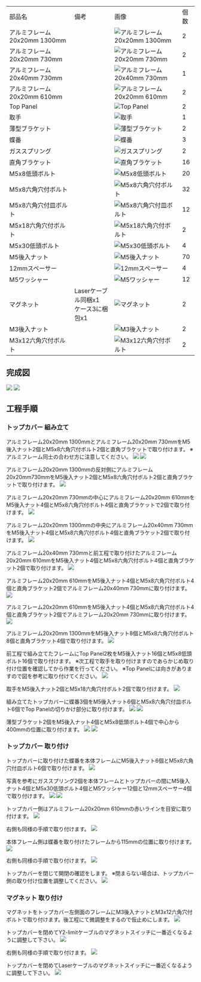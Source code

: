 <table class="packing-list">
    <tbody>
        <tr>
            <td>部品名</td>
            <td>備考</td>
            <td class="packing-img">画像</td>
            <td>個数</td>
        </tr>
        <tr>
            <td>アルミフレーム20x20mm 1300mm</td>
            <td></td>
            <td><img src="images/028/packing/065.jpg" alt="アルミフレーム20x20mm 1300mm"/></td>
            <td>2</td>
        </tr>
        <tr>
            <td>アルミフレーム20x20mm 730mm</td>
            <td></td>
            <td><img src="images/028/packing/066.jpg" alt="アルミフレーム20x20mm 730mm"/></td>
            <td>2</td>
        </tr>
        <tr>
            <td>アルミフレーム20x40mm 730mm</td>
            <td></td>
            <td><img src="images/028/packing/067.jpg" alt="アルミフレーム20x40mm 730mm"/></td>
            <td>1</td>
        </tr>
        <tr>
            <td>アルミフレーム20x20mm 610mm</td>
            <td></td>
            <td><img src="images/028/packing/068.jpg" alt="アルミフレーム20x20mm 610mm"/></td>
            <td>2</td>
        </tr>
        <tr>
            <td>Top Panel</td>
            <td></td>
            <td><img src="images/028/packing/069.jpg" alt="Top Panel"/></td>
            <td>2</td>
        </tr>
        <tr>
            <td>取手</td>
            <td></td>
            <td><img src="images/028/packing/071.jpg" alt="取手"/></td>
            <td>1</td>
        </tr>
        <tr>
            <td>薄型ブラケット</td>
            <td></td>
            <td><img src="images/028/packing/112.jpg" alt="薄型ブラケット"/></td>
            <td>2</td>
        </tr>
        <tr>
            <td>蝶番</td>
            <td></td>
            <td><img src="images/028/packing/110.jpg" alt="蝶番"/></td>
            <td>3</td>
        </tr>
        <tr>
            <td>ガススプリング</td>
            <td></td>
            <td><img src="images/028/packing/070.jpg" alt="ガススプリング"/></td>
            <td>2</td>
        </tr>
        <tr>
            <td>直角ブラケット</td>
            <td></td>
            <td><img src="images/028/packing/166.jpg" alt="直角ブラケット"/></td>
            <td>16</td>
        </tr>
        <tr>
            <td>M5x8低頭ボルト</td>
            <td></td>
            <td><img src="images/028/packing/145.jpg" alt="M5x8低頭ボルト"/></td>
            <td>20</td>
        </tr>
        <tr>
            <td>M5x8六角穴付ボルト</td>
            <td></td>
            <td><img src="images/028/packing/144.jpg" alt="M5x8六角穴付ボルト"/></td>
            <td>32</td>
        </tr>
        <tr>
            <td>M5x8六角穴付皿ボルト</td>
            <td></td>
            <td><img src="images/028/packing/146.jpg" alt="M5x8六角穴付皿ボルト"/></td>
            <td>12</td>
        </tr>
        <tr>
            <td>M5x18六角穴付ボルト</td>
            <td></td>
            <td><img src="images/028/packing/189.jpg" alt="M5x18六角穴付ボルト"/></td>
            <td>2</td>
        </tr>
        <tr>
            <td>M5x30低頭ボルト</td>
            <td></td>
            <td><img src="images/028/packing/152.jpg" alt="M5x30低頭ボルト"/></td>
            <td>4</td>
        </tr>
        <tr>
            <td>M5後入ナット</td>
            <td></td>
            <td><img src="images/028/packing/139.jpg" alt="M5後入ナット"/></td>
            <td>70</td>
        </tr>
        <tr>
            <td>12mmスペーサー</td>
            <td></td>
            <td><img src="images/028/packing/157.jpg" alt="12mmスペーサー"/></td>
            <td>4</td>
        </tr>
        <tr>
            <td>M5ワッシャー</td>
            <td></td>
            <td><img src="images/028/packing/140.jpg" alt="M5ワッシャー"/></td>
            <td>12</td>
        </tr>
        <tr>
            <td>マグネット</td>
            <td>
                Laserケーブル同梱x1<br>
                ケース3に梱包x1
            </td>
            <td><img src="images/028/packing/114.jpg" alt="マグネット"/></td>
            <td>2</td>
        </tr>
        <tr>
            <td>M3後入ナット</td>
            <td></td>
            <td><img src="images/028/packing/124.jpg" alt="M3後入ナット"/></td>
            <td>2</td>
        </tr>
        <tr>
            <td>M3x12六角穴付ボルト</td>
            <td></td>
            <td><img src="images/028/packing/129.jpg" alt="M3x12六角穴付ボルト"/></td>
            <td>2</td>
        </tr>
    </tbody>
</table>

## 完成図

<img src="images/028/000.jpg"/>
<img src="images/028/001.jpg"/>

## 工程手順

### トップカバー 組み立て

アルミフレーム20x20mm 1300mmとアルミフレーム20x20mm 730mmをM5後入ナット2個とM5x8六角穴付ボルト2個と直角ブラケットで取り付けます。
※アルミフレーム同士の合わせ方に注意してください。
<img src="images/028/002.jpg"/>
<img src="images/028/003.jpg"/>

アルミフレーム20x20mm 1300mmの反対側にアルミフレーム20x20mm730mmをM5後入ナット2個とM5x8六角穴付ボルト2個と直角ブラケットで取り付けます。
<img src="images/028/004.jpg"/>

アルミフレーム20x20mm 730mmの中心にアルミフレーム20x20mm 610mmをM5後入ナット4個とM5x8六角穴付ボルト4個と直角ブラケットで2個で取り付けます。
<img src="images/028/005.jpg"/>

アルミフレーム20x20mm 1300mmの中央にアルミフレーム20x40mm 730mmをM5後入ナット4個とM5x8六角穴付ボルト4個と直角ブラケット2個で取り付けます。
<img src="images/028/006.jpg"/>

アルミフレーム20x40mm 730mmと前工程で取り付けたアルミフレーム20x20mm 610mmをM5後入ナット4個とM5x8六角穴付ボルト4個と直角ブラケット2個で取り付けます。
<img src="images/028/007.jpg"/>

アルミフレーム20x20mm 610mmをM5後入ナット4個とM5x8六角穴付ボルト4個と直角ブラケット2個でアルミフレーム20x40mm 730mmに取り付けます。
<img src="images/028/008.jpg"/>

アルミフレーム20x20mm 610mmをM5後入ナット4個とM5x8六角穴付ボルト4個と直角ブラケット2個でアルミフレーム20x20mm 730mmに取り付けます。
<img src="images/028/009.jpg"/>

アルミフレーム20x20mm 1300mmをM5後入ナット8個とM5x8六角穴付ボルト8個と直角ブラケット4個で取り付けます。
<img src="images/028/010.jpg"/>

前工程で組み立てたフレームにTop Panel2枚をM5後入ナット16個とM5x8低頭ボルト16個で取り付けます。
※次工程で取手を取り付けますのであらかじめ取り付け位置を確認してから作業を行ってください。
※Top Panelには向きがありますので図を参考に取り付けてください。
<img src="images/028/011.jpg"/>

取手をM5後入ナット2個とM5x18六角穴付ボルト2個で取り付けます。
<img src="images/028/012.jpg"/>

組み立てたトップカバーに蝶番3個をM5後入ナット6個とM5x8六角穴付皿ボルト6個でTop Panelの切りかけ部分に取り付けます。
<img src="images/028/013.jpg"/>
<img src="images/028/014.jpg"/>

薄型ブラケット2個をM5後入ナット4個とM5x8低頭ボルト4個で中心から400mmの位置に取り付けます。
<img src="images/028/015.jpg"/>
<img src="images/028/016.jpg"/>

### トップカバー 取り付け

トップカバーに取り付けた蝶番を本体フレームにM5後入ナット6個とM5x8六角穴付皿ボルト6個で取り付けます。
<img src="images/028/017.jpg"/>

写真を参考にガススプリング2個を本体フレームとトップカバーの間にM5後入ナット4個とM5x30低頭ボルト4個とM5ワッシャー12個と12mmスペーサー4個で取り付けます。
<img src="images/028/018.jpg"/>
<img src="images/028/019.jpg"/>

トップカバー側はアルミフレーム20x20mm 610mmの赤いラインを目安に取り付けます。
<img src="images/028/020.jpg"/>

右側も同様の手順で取り付けます。
<img src="images/028/021.jpg"/>

本体フレーム側は蝶番を取り付けたフレームから115mmの位置に取り付けます。
<img src="images/028/022.jpg"/>

右側も同様の手順で取り付けます。
<img src="images/028/023.jpg"/>

トップカバーを閉じて開閉の確認をします。
※閉まらない場合は、トップカバー側の取り付け位置を調整してください。
<img src="images/028/024.jpg"/>

### マグネット 取り付け

マグネットをトップカバー左側面のフレームにM3後入ナットとM3x12六角穴付ボルトで取り付けます。後工程にて微調整をするので仮止めにします。
<img src="images/028/025.jpg"/>

トップカバーを閉めてY2-limitケーブルのマグネットスイッチに一番近くなるように調整して下さい。
<img src="images/028/026.jpg"/>

右側も同様の手順で取り付けます。
<img src="images/028/027.jpg"/>

トップカバーを閉めてLaserケーブルのマグネットスイッチに一番近くなるように調整して下さい。
<img src="images/028/028.jpg"/>